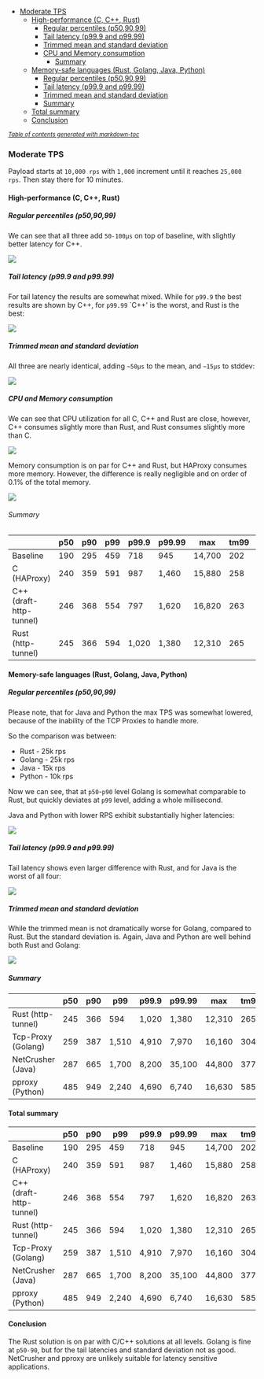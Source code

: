 - [Moderate TPS](#moderate-tps)
    * [High-performance (C, C++, Rust)](#high-performance--c--c----rust-)
        + [Regular percentiles (p50,90,99)](#regular-percentiles--p50-90-99-)
        + [Tail latency (p99.9 and p99.99)](#tail-latency--p999-and-p9999-)
        + [Trimmed mean and standard deviation](#trimmed-mean-and-standard-deviation)
        + [CPU and Memory consumption](#cpu-and-memory-consumption)
            - [Summary](#summary)
    * [Memory-safe languages (Rust, Golang, Java, Python)](#memory-safe-languages--rust--golang--java--python-)
        + [Regular percentiles (p50,90,99)](#regular-percentiles--p50-90-99--1)
        + [Tail latency (p99.9 and p99.99)](#tail-latency--p999-and-p9999--1)
        + [Trimmed mean and standard deviation](#trimmed-mean-and-standard-deviation-1)
        + [Summary](#summary-1)
    * [Total summary](#total-summary)
    * [Conclusion](#conclusion)

<small><i><a href='http://ecotrust-canada.github.io/markdown-toc/'>Table of contents generated with markdown-toc</a></i></small>

### Moderate TPS

Payload starts at `10,000 rps` with `1,000` increment until it reaches `25,000 rps`.
Then stay there for 10 minutes.

#### High-performance (C, C++, Rust)

##### Regular percentiles (p50,90,99)

We can see that all three add `50-100µs` on top of baseline, with slightly better latency for C++.

![](./prom/baseline-c-cpp-rust-p50-99.png)

##### Tail latency (p99.9 and p99.99)

For tail latency the results are somewhat mixed. While for `p99.9` the best results are shown by C++,
for `p99.99` `C++' is the worst, and Rust is the best:

![](./prom/baseline-c-cpp-rust-tail.png)

##### Trimmed mean and standard deviation

All three are nearly identical, adding `~50µs` to the mean, and `~15µs` to stddev:

![](./prom/baseline-c-cpp-rust-mean.png)

##### CPU and Memory consumption

We can see that CPU utilization for all C, C++ and Rust are close, however,
C++ consumes slightly more than Rust, and Rust consumes slightly more than C.

![](./prom/baseline-c-cpp-rust-cpu.png)

Memory consumption is on par for C++ and Rust, but HAProxy consumes more memory.
However, the difference is really negligible and on order of 0.1% of the total memory.

![](./prom/baseline-c-cpp-rust-memory.png)

###### Summary

| | p50  | p90  | p99 |  p99.9 |  p99.99 | max | tm99 | stddev |
|---|---|---|---|---|---|---|---|---|
| Baseline  |  190 | 295 | 459 | 718 | 945 | 14,700 | 202 | 83 |
| C (HAProxy) |  240 | 359 | 591 | 987 | 1,460 | 15,880 | 258 | 98 |
| C++ (draft-http-tunnel) | 246  | 368 | 554 | 797 | 1,620 | 16,820 | 263 | 95 |
| Rust (http-tunnel) | 245  | 366 | 594 | 1,020 | 1,380 | 12,310 | 265 | 97 |

#### Memory-safe languages (Rust, Golang, Java, Python)

##### Regular percentiles (p50,90,99)

Please note, that for Java and Python the max TPS was somewhat lowered,
because of the inability of the TCP Proxies to handle more.

So the comparison was between:
* Rust - 25k rps
* Golang - 25k rps
* Java - 15k rps
* Python - 10k rps

Now we can see, that at `p50`-`p90` level Golang is somewhat comparable to Rust,
but quickly deviates at `p99` level, adding a whole millisecond.

Java and Python with lower RPS exhibit substantially higher latencies:

![](./prom/rust-golang-java-python-p50-99.png)

##### Tail latency (p99.9 and p99.99)

Tail latency shows even larger difference with Rust, and for Java is the worst of all four:

![](./prom/rust-golang-java-python-tail.png)

##### Trimmed mean and standard deviation

While the trimmed mean is not dramatically worse for Golang, compared to Rust.
But the standard deviation is. Again, Java and Python are well behind both Rust and Golang:

![](./prom/rust-golang-java-python-mean.png)

##### Summary

| | p50  | p90  | p99 |  p99.9 |  p99.99 | max | tm99 | stddev |
|---|---|---|---|---|---|---|---|---|
| Rust (http-tunnel) | 245  | 366 | 594 | 1,020 | 1,380 | 12,310 | 265 | 97 |
| Tcp-Proxy (Golang) | 259 | 387 | 1,510  | 4,910 | 7,970 | 16,160 | 304 | 350 |
| NetCrusher (Java) | 287  | 665 | 1,700  | 8,200 | 35,100 | 44,800 | 377 | 718 |
| pproxy (Python) | 485  | 949 | 2,240  | 4,690 | 6,740 | 16,630 | 585 | 398 |

#### Total summary

| | p50  | p90  | p99 |  p99.9 |  p99.99 | max | tm99 | stddev |
|---|---|---|---|---|---|---|---|---|
| Baseline  |  190 | 295 | 459 | 718 | 945 | 14,700 | 202 | 83 |
| C (HAProxy) |  240 | 359 | 591 | 987 | 1,460 | 15,880 | 258 | 98 |
| C++ (draft-http-tunnel) | 246  | 368 | 554 | 797 | 1,620 | 16,820 | 263 | 95 |
| Rust (http-tunnel) | 245  | 366 | 594 | 1,020 | 1,380 | 12,310 | 265 | 97 |
| Tcp-Proxy (Golang) | 259 | 387 | 1,510  | 4,910 | 7,970 | 16,160 | 304 | 350 |
| NetCrusher (Java) | 287  | 665 | 1,700  | 8,200 | 35,100 | 44,800 | 377 | 718 |
| pproxy (Python) | 485  | 949 | 2,240  | 4,690 | 6,740 | 16,630 | 585 | 398 |

#### Conclusion

The Rust solution is on par with C/C++ solutions at all levels.
Golang is fine at `p50-90`, but for the tail latencies and standard deviation not as good.
NetCrusher and pproxy are unlikely suitable for latency sensitive applications.
